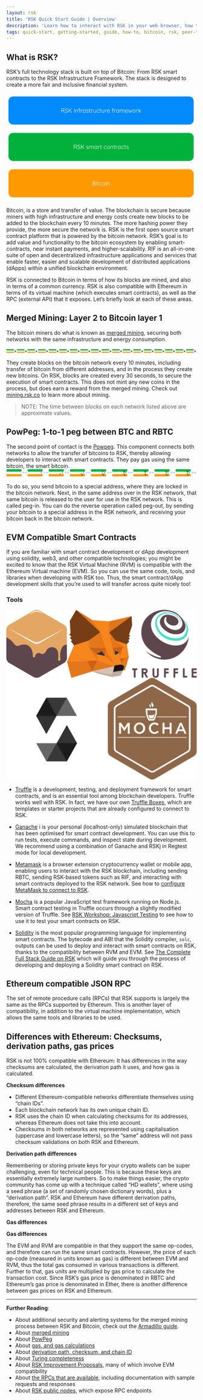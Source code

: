 ```yaml
---
layout: rsk
title: 'RSK Quick Start Guide | Overview'
description: 'Learn how to interact with RSK in your web browser, how to look at RSK transactions, develop and deploy your very first smart contract to the RSK network.'
tags: quick-start, getting-started, guide, how-to, bitcoin, rsk, peer-to-peer, merged-mining, blockchain, powpeg
---
```


## What is RSK?

RSK’s full technology stack is built on top of Bitcoin:
From RSK smart contracts to the RSK Infrastructure Framework.
The stack is designed to create a more fair and inclusive financial system.

![RSK Stack](/assets/img/home/rsk-tech-stack-high-level.png)

Bitcoin, is a store and transfer of value.
The blockchain is secure because miners with high infrastructure and energy costs create new blocks to be added to the blockchain every 10 minutes. 
The more hashing power they provide, the more secure the network is.
RSK is the first open source smart contract platform that is powered by the bitcoin network. 
RSK’s goal is to add value and functionality to the bitcoin ecosystem by enabling smart-contracts, 
near instant payments, and higher-scalability.
RIF  is an all-in-one suite of open and decentralized infrastructure applications and services that enable faster, 
easier and scalable development of distributed applications (dApps) within a unified blockchain environment.

RSK is connected to Bitcoin in terms of how its blocks are mined,
and also in terms of a common currency.
RSK is also compatible with Ethereum in terms of its virtual machine (which executes smart contracts),
as well as the RPC (external API) that it exposes.
Let’s briefly look at each of these areas.

## Merged Mining: Layer 2 to Bitcoin layer 1

The bitcoin miners do what is known as [merged mining](/rsk/architecture/mining/), 
securing both networks with the same infrastructure and energy consumption.

![RSK Mining Animation](/assets/img/home/rsk-mining-animation-sprite.png)

They create blocks on the bitcoin network every 10 minutes,
including transfer of bitcoin from different addresses,
and in the process they create new bitcoins.
On RSK, blocks are created every 30 seconds,
to secure the execution of smart contracts.
This does not mint any new coins in the process, 
but does earn a reward from the merged mining.
Check out [mining.rsk.co](https://mining.rsk.co/) to learn more about mining.

> NOTE: The time between blocks on each network listed above are approximate values.

## PowPeg: 1-to-1 peg between BTC and RBTC

The second point of contact is the [Powpeg](/rsk/architecture/powpeg/).
This component connects both networks to allow the transfer of bitcoins to RSK, 
thereby allowing developers to interact with smart contracts. 
They pay gas using the same bitcoin, the smart bitcoin.
![Peg Animation Sprite](/assets/img/home/rsk-peg-animation-sprite.png)

To do so, you send bitcoin to a special address, 
where they are locked in the bitcoin network. 
Next, in the same address over in the RSK network, 
that same bitcoin is released to the user for use in the RSK network. 
This is called peg-in.
You can do the reverse operation called peg-out, 
by sending your bitcoin to a special address in the RSK network, 
and receiving your bitcoin back in the bitcoin network.

## EVM Compatible Smart Contracts

If you are familiar with smart contract development or dApp development using solidity, web3, and other compatible technologies; you might be excited to know that the RSK Virtual Machine (RVM) is compatible with the Ethereum Virtual machine (EVM). 
So you can use the same code, tools, and libraries when developing with RSK too. 
Thus, the smart contract/dApp development skills that you’re used to will transfer across quite nicely too!

### Tools

![RSK Tools](/assets/img/guides/quickstart/rsk-tools.png)

- [Truffle](https://www.trufflesuite.com/) is a development, testing, and deployment framework for smart contracts,
and is an essential tool among blockchain developers.
Truffle works well with RSK.
In fact, we have our own [Truffle Boxes](https://developers.rsk.co/tools/truffle/boxes/), 
which are templates or starter projects that are already configured to connect to RSK.

- [Ganache](https://www.trufflesuite.com/ganache) i is your personal (localhost-only) simulated blockchain that has been optimised for smart contract development. 
You can use this to run tests, execute commands, 
and inspect state during development. 
We recommend using a combination of Ganache and RSKj in Regtest mode for local development.

- [Metamask](https://metamask.io/) is a browser extension cryptocurrency wallet or mobile app, 
enabling users to interact with the RSK blockchain, 
including sending RBTC, sending RSK-based tokens such as RIF, 
and interacting with smart contracts deployed to the RSK network. 
See how to [configure MetaMask to connect to RSK](https://developers.rsk.co/wallet/use/metamask/).

- [Mocha](https://mochajs.org/) is a popular JavaScript test framework running on Node.js. 
Smart contract testing in Truffle occurs through a slightly modified version of Truffle. 
See [RSK Workshop: Javascript Testing](https://developers.rsk.co/tutorials/workshop-js-testing/) to see how to use it to test your smart contracts on RSK.

- [Solidity](https://docs.soliditylang.org/en/v0.8.4/) is the most popular programming language for implementing smart contracts. 
The bytecode and ABI that the Solidity compiler, `solc`, outputs can be used to deploy and interact with smart contracts on RSK, 
thanks to the compatibility between RVM and EVM. 
See [The Complete Full Stack Guide on RSK](https://developers.rsk.co/guides/full-stack-dapp-on-rsk/part1-overview/) which will guide you through the process of developing and deploying a Solidity smart contract on RSK.

## Ethereum compatible JSON RPC

The set of remote procedure calls (RPCs) that RSK supports is largely the same as the RPCs supported by Ethereum. 
This is another layer of compatibility, 
in addition to the virtual machine implementation, 
which allows the same tools and libraries to be used.

## Differences with Ethereum: Checksums, derivation paths, gas prices

RSK is not 100% compatible with Ethereum: It has differences in the way checksums are calculated, 
the derivation path it uses, and how gas is calculated.

**Checksum differences**
- Different Ethereum-compatible networks differentiate themselves using “chain IDs”. 
- Each blockchain network has its own unique chain ID. 
- RSK uses the chain ID when calculating checksums for its addresses, 
whereas Ethereum does not take this into account. 
- Checksums in both networks are represented using capitalisation (uppercase and lowercase letters), 
so the “same” address will not pass checksum validations on both RSK and Ethereum.

**Derivation path differences**

Remembering or storing private keys for your crypto wallets can be super challenging, 
even for technical people. 
This is because these keys are essentially extremely large numbers. 
So to make things easier, the crypto community has come up with a technique called “HD wallets”, 
where using a seed phrase (a set of randomly chosen dictionary words), 
plus a “derivation path”. RSK and Ethereum have different derivation paths, 
therefore, the same seed phrase results in a different set of keys and addresses between RSK and Ethereum.

**Gas differences**

**Gas differences**

The EVM and RVM are compatible in that they support the same op-codes, 
and therefore can run the same smart contracts. 
However, the price of each op-code (measured in units known as gas) is different between EVM and RVM, 
thus the total gas consumed in various transactions is different. 
Further to that, gas units are multiplied by gas price to calculate the transaction cost. 
Since RSK’s gas price is denominated in RBTC and Ethereum’s gas price is denominated in Ether, 
there is another difference between gas prices on RSK and Ethereum.

----
**Further Reading**:

- About additional security and alerting systems for the merged mining process between RSK and Bitcoin, 
check out the [Armadillo guide](/guides/armadillo).
- About [merged mining](/rsk/architecture/mining/)
- About [PowPeg](/rsk/architecture/powpeg/)
- About [gas, and gas calculations](/rsk/rbtc/gas/)
- About [derivation path, checksum, and chain ID](/rsk/architecture/account-based/)
- About [Turing completeness](/rsk/architecture/turing-complete/)
- About [RSK Improvement Proposals](https://github.com/rsksmart/RSKIPs), many of which involve EVM compatibility
- About [the RPCs that are available](/rsk/node/architecture/json-rpc/), including documentation with sample requests and responses
- About [RSK public nodes](/rsk/public-nodes/), which expose RPC endpoints
